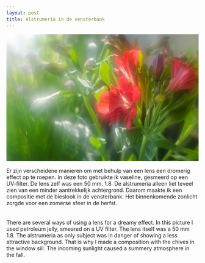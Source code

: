 ```yaml
---
layout: post
title: Alstrumeria in de vensterbank
---
```



![alstrumeria](/images/alstrumeria.jpg)


Er zijn verscheidene manieren om met behulp van een lens een dromerig effect op te roepen. In deze foto gebruikte ik vaseline, gesmeerd op een UV-filter. De lens zelf was een 50 mm. 1.8. De alstrumeria alleen liet teveel zien van een minder aantrekkelijk achtergrond. Daarom maakte ik een compositie met de bieslook in de vensterbank. Het binnenkomende zonlicht zorgde voor een zomerse sfeer in de herfst. 
<br><br>  
There are several ways of using a lens for a dreamy effect. In this picture I used petroleum jelly, smeared on a UV filter. The lens itself was a 50 mm 1.8. The alstrumeria as only subject was in danger of showing a less attractive background. That is why I made a composition with the chives in the window sill. The incoming sunlight caused a summery atmosphere in the fall.
